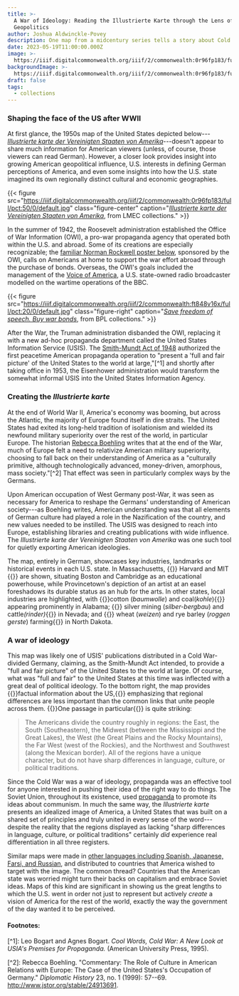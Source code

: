 ```yaml
---
title: >-
  A War of Ideology: Reading the Illustrierte Karte through the Lens of
  Geopolitics
author: Joshua Aldwinckle-Povey
description: One map from a midcentury series tells a story about Cold War propaganda
date: 2023-05-19T11:00:00.000Z
image: >-
  https://iiif.digitalcommonwealth.org/iiif/2/commonwealth:0r96fp183/full/pct:50/0/default.jpg
backgroundImage: >-
  https://iiif.digitalcommonwealth.org/iiif/2/commonwealth:0r96fp183/full/pct:50/0/default.jpg
draft: false
tags:
  - collections
---
```


### Shaping the face of the US after WWII

At first glance, the 1950s map of the United States depicted below---*[Illustrierte karte der Vereinigten Staaten von Amerika](https://collections.leventhalmap.org/search/commonwealth:0r96fp17t)*---doesn't appear to share much information for American viewers (unless, of course, those viewers can read German). However, a closer look provides insight into growing American geopolitical influence, U.S. interests in defining German perceptions of America, and even some insights into how the U.S. state imagined its own regionally distinct cultural and economic geographies.

{{< figure src="https://iiif.digitalcommonwealth.org/iiif/2/commonwealth:0r96fp183/full/pct:50/0/default.jpg" class="figure-center" caption="*[Illustrierte karte der Vereinigten Staaten von Amerika](https://collections.leventhalmap.org/search/commonwealth:0r96fp17t)*, from LMEC collections." >}}

In the summer of 1942, the Roosevelt administration established the Office of War Information (OWI), a pro-war propaganda agency that operated both within the U.S. and abroad. Some of its creations are especially recognizable; the [familiar Norman Rockwell poster below](https://www.digitalcommonwealth.org/search/commonwealth:ft848v15n), sponsored by the OWI, calls on Americans at home to support the war effort abroad through the purchase of bonds. Overseas, the OWI's goals included the management of the [Voice of America](https://en.wikipedia.org/wiki/Voice_of_America), a U.S. state-owned radio broadcaster modelled on the wartime operations of the BBC.

{{< figure src="https://iiif.digitalcommonwealth.org/iiif/2/commonwealth:ft848v16x/full/pct:20/0/default.jpg" class="figure-right" caption="*[Save freedom of speech. Buy war bonds](https://www.digitalcommonwealth.org/search/commonwealth:ft848v15n)*, from BPL collections." >}}

After the War, the Truman administration disbanded the OWI, replacing it with a new ad-hoc propaganda department called the United States Information Service (USIS). The [Smith-Mundt Act of 1948](https://www.usagm.gov/who-we-are/oversight/legislation/smith-mundt/) authorized the first peacetime American propaganda operation to "present a 'full and fair picture' of the United States to the world at large,"\[^1] and shortly after taking office in 1953, the Eisenhower administration would transform the somewhat informal USIS into the United States Information Agency.

### Creating the *Illustrierte karte*

At the end of World War II, America's economy was booming, but across the Atlantic, the majority of Europe found itself in dire straits. The United States had exited its long-held tradition of isolationism and wielded its newfound military superiority over the rest of the world, in particular Europe. The historian [Rebecca Boehling](https://www.jstor.org/stable/24913691) writes that at the end of the War, much of Europe felt a need to relativize American military superiority, choosing to fall back on their understanding of America as a "culturally primitive, although technologically advanced, money-driven, amorphous, mass society."\[^2] That effect was seen in particularly complex ways by the Germans.

Upon American occupation of West Germany post-War, it was seen as necessary for America to reshape the Germans' understanding of American society---as Boehling writes, American understanding was that all elements of German culture had played a role in the Nazification of the country, and new values needed to be instilled. The USIS was designed to reach into Europe, establishing libraries and creating publications with wide influence. The *Illustrierte karte der Vereinigten Staaten von Amerika* was one such tool for quietly exporting American ideologies.

The map, entirely in German, showcases key industries, landmarks or historical events in each U.S. state. In Massachusetts, {{<popup img-src="https://iiif.digitalcommonwealth.org/iiif/2/commonwealth:0r96fp183/6864,1349,454,232/full/0/default.jpg" target="blank">}} Harvard and MIT {{</popup>}} are shown, situating Boston and Cambridge as an educational powerhouse, while Provincetown's depiction of an artist at an easel foreshadows its durable status as an hub for the arts. In other states, local industries are highlighted, with {{<popup img-src="https://iiif.digitalcommonwealth.org/iiif/2/commonwealth:0r96fp183/5067,3025,460,656/full/0/default.jpg" target="blank">}}cotton (<i>baumwolle</i>) and coal(<i>kohle</i>){{</popup>}} appearing prominently in Alabama; {{<popup img-src="https://iiif.digitalcommonwealth.org/iiif/2/commonwealth:0r96fp183/1060,1490,695,570/full/0/default.jpg" target="blank">}} silver mining (<i>silber-bergbau</i>) and cattle<i>(rinder)</i>{{</popup>}} in Nevada; and {{<popup img-src="https://iiif.digitalcommonwealth.org/iiif/2/commonwealth:0r96fp183/3116,683,863,537/full/0/default.jpg" target="blank">}} wheat (<i>weizen</i>) and rye barley (<i>roggen gerste</i>) farming{{</popup>}} in North Dakota.

### A war of ideology

This map was likely one of USIS' publications distributed in a Cold War-divided Germany, claiming, as the Smith-Mundt Act intended, to provide a "full and fair picture" of the United States to the world at large. Of course, what was "full and fair" to the United States at this time was inflected with a great deal of political ideology. To the bottom right, the map provides {{<popup img-src="https://iiif.digitalcommonwealth.org/iiif/2/commonwealth:0r96fp183/6455,3133,1357,2570/full/0/default.jpg" target="blank">}}factual information about the US,{{</popup>}} emphasizing that regional differences are less important than the common links that unite people across them. {{<popup img-src="https://iiif.digitalcommonwealth.org/iiif/2/commonwealth:0r96fp183/6686,3835,1046,371/full/0/default.jpg" target="blank">}}One passage in particular{{</popup>}} is quite striking:

> The Americans divide the country roughly in regions: the East, the South (Southeastern), the Midwest (between the Mississippi and the Great Lakes), the West (the Great Plains and the Rocky Mountains), the Far West (west of the Rockies), and the Northwest and Southwest (along the Mexican border). All of the regions have a unique character, but do not have sharp differences in language, culture, or political traditions.

Since the Cold War was a war of ideology, propaganda was an effective tool for anyone interested in pushing their idea of the right way to do things. The Soviet Union, throughout its existence, used [propaganda](https://www.pbs.org/newshour/world/these-soviet-propaganda-posters-meant-to-evoke-heroism-pride) to promote its ideas about communism. In much the same way, the *Illustrierte karte* presents an idealized image of America, a United States that was built on a shared set of principles and truly united in every sense of the word---despite the reality that the regions displayed as lacking "sharp differences in language, culture, or political traditions" certainly *did* experience real differentiation in all three registers.

Similar maps were made in [other languages including Spanish, Japanese, Farsi, and Russian](https://www.geographicus.com/P/AntiqueMap/UnitedStates-usia-1950), and distributed to countries that America wished to target with the image. The common thread? Countries that the American state was worried might turn their backs on capitalism and embrace Soviet ideas. Maps of this kind are significant in showing us the great lengths to which the U.S. went in order not just to represent but actively *create* a vision of America for the rest of the world, exactly the way the government of the day wanted it to be perceived.

#### Footnotes:

\[^1]: Leo Bogart and Agnes Bogart. *Cool Words, Cold War: A New Look at USIA's Premises for Propaganda.* (American University Press, 1995).

\[^2]: Rebecca Boehling. "Commentary: The Role of Culture in American Relations with Europe: The Case of the United States's Occupation of Germany." *Diplomatic History* 23, no. 1 (1999): 57--69. http://www.jstor.org/stable/24913691.
